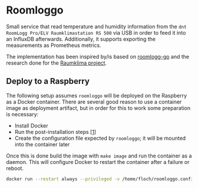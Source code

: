 # Roomloggo

Small service that read temperature and humidity information from the `dnt RoomLogg Pro/ELV Raumklimastation RS 500`
via USB in order to feed it into an InfluxDB afterwards. 
Additionally, it supports exporting the measurements as Prometheus metrics.

The implementation has been inspired by/is based on [roomlogg-go](https://github.com/jhendess/roomlogg-go) and the research
done for the [Raumklima project](https://github.com/juergen-rocks/raumklima).

## Deploy to a Raspberry

The following setup assumes `roomloggo` will be deployed on the Raspberry as a Docker container.
There are several good reason to use a container image as deployment artifact, but in order for this to work some preparation is necessary:
- Install Docker
- Run the post-installation steps [[1]]
- Create the configuration file expected by `roomloggo`; it will be mounted into the container later

Once this is done build the image with `make image` and run the container as a daemon. This will configure Docker to restart the container after a failure or reboot.

```bash
docker run --restart always --privileged -v /home/floch/roomloggo.config.yaml:/app/roomloggo.config.yaml roomloggo
```


[1]: https://docs.docker.com/engine/install/linux-postinstall/